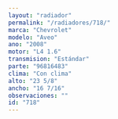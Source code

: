 ```yaml
---
layout: "radiador"
permalink: "/radiadores/718/"
marca: "Chevrolet"
modelo: "Aveo"
ano: "2008"
motor: "L4 1.6"
transmision: "Estándar"
parte: "96816483"
clima: "Con clima"
alto: "23 5/8"
ancho: "16 7/16"
observaciones: ""
id: "718"
---
```


